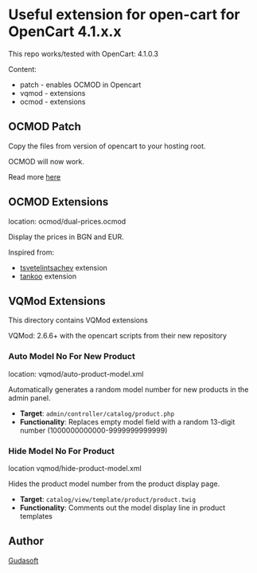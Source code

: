 # Useful extension for open-cart for OpenCart 4.1.x.x

This repo works/tested with OpenCart: 4.1.0.3

Content:

- patch - enables OCMOD in Opencart
- vqmod - extensions
- ocmod - extensions



## OCMOD Patch

Copy the files from version of opencart to your hosting root.

OCMOD will now work.

Read more [here](patch-to-enable-ocmod/fix-ocmod.md)


## OCMOD Extensions

location: ocmod/dual-prices.ocmod

Display the prices in BGN and EUR.

Inspired from:
- [tsvetelintsachev](https://tsvetelintsachev.com/%D0%BC%D0%BE%D0%B4%D1%83%D0%BB-bgn-%D0%B8-eur-%D0%B2-opencart-4/) extension
- [tankoo](https://tankoo.eu/opencart/bezplaten-modul-za-dve-valuti-bgn-eur/) extension


## VQMod Extensions

This directory contains VQMod extensions

VQMod: 2.6.6+ with the opencart scripts from their new repository

### Auto Model No For New Product

location: vqmod/auto-product-model.xml

Automatically generates a random model number for new products in the admin panel.

- **Target**: `admin/controller/catalog/product.php`
- **Functionality**: Replaces empty model field with a random 13-digit number (1000000000000-9999999999999)

### Hide Model No For Product

location vqmod/hide-product-model.xml

Hides the product model number from the product display page.

- **Target**: `catalog/view/template/product/product.twig`
- **Functionality**: Comments out the model display line in product templates



## Author

[Gudasoft](https://www.gudasoft.com)
